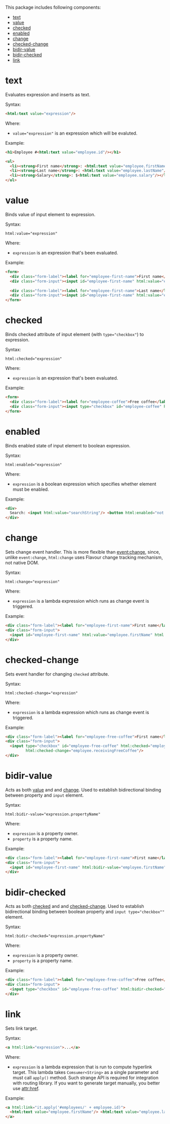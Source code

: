This package includes following components:

* [text](#text)
* [value](#value)
* [checked](#checked)
* [enabled](#enabled)
* [change](#change)
* [checked-change](#checked-change)
* [bidir-value](#change)
* [bidir-checked](#change)
* [link](#link)


# text

Evaluates expression and inserts as text.

Syntax:

```html
<html:text value="expression"/>
```

Where:

* `value="expression"` is an expression which will be evaluted.

Example:

```html
<h1>Employee #<html:text value="employee.id"/></h1>

<ul>
  <li><strong>First name</strong>: <html:text value="employee.firstName"/></li>
  <li><strong>Last name</strong>: <html:text value="employee.lastName"/></li>
  <li><strong>Salary</strong>: $<html:text value="employee.salary"/></li>
</ul>
```


# value

Binds value of input element to expression.

Syntax:

```
html:value="expression"
```

Where:

* `expression` is an expression that's been evaluated.

Example:

```html
<form>
  <div class="form-label"><label for="employee-first-name">First name</label></div>
  <div class="form-input"><input id="employee-first-name" html:value="employee.firstName"/></div>
  
  <div class="form-label"><label for="employee-first-name">Last name</label></div>
  <div class="form-input"><input id="employee-first-name" html:value="employee.lastName"/></div>
</form>
```

# checked

Binds checked attribute of input element (with `type="checkbox"`) to expression.

Syntax:

```
html:checked="expression"
```

Where:

* `expression` is an expression that's been evaluated.

Example:

```html
<form>
  <div class="form-label"><label for="employee-coffee">Free coffee</label></div>
  <div class="form-input"><input type="checkbox" id="employee-coffee" html:checked="employee.receivingFreeCooffee"/></div>
</form>
```


# enabled

Binds enabled state of input element to boolean expression.

Syntax:

```
html:enabled="expression"
```

Where:

* `expression` is a boolean expression which specifies whether element must be enabled.

Example:

```html
<div>
  Search: <input html:value="searchString"/> <button html:enabled="not searchString.empty">Go!</button>
</div>
```


# change

Sets change event handler.
This is more flexible than [event:change](/docs/flavour/component-packages/event.html), since, unlike `event:change`,
`html:change` uses Flavour change tracking mechanism, not native DOM.

Syntax:

```
html:change="expression"
```

Where:

* `expression` is a lambda expression which runs as change event is triggered.

Example:

```html
<div class="form-label"><label for="employee-first-name">First name</label></div>
<div class="form-input">
  <input id="employee-first-name" html:value="employee.firstName" html:change="employee.firstName = it"/>
</div>
```


# checked-change

Sets event handler for changing `checked` attribute.

Syntax:

```
html:checked-change="expression"
```

Where:

* `expression` is a lambda expression which runs as change event is triggered.

Example:

```html
<div class="form-label"><label for="employee-free-coffee">First name</label></div>
<div class="form-input">
  <input type="checkbox" id="employee-free-coffee" html:checked="employee.receivingFreeCoffee" 
         html:checked-change="employee.receivingFreeCoffee"/>
</div>
```

# bidir-value

Acts as both [value](#value) and and [change](#change).
Used to establish bidirectional binding between property and `input` element.

Syntax:

```
html:bidir-value="expression.propertyName"
```

Where:

* `expression` is a property owner.
* `property` is a property name.

Example:

```html
<div class="form-label"><label for="employee-first-name">First name</label></div>
<div class="form-input">
  <input id="employee-first-name" html:bidir-value="employee.firstName"/>
</div>
```


# bidir-checked

Acts as both [checked](#checked) and and [checked-change](#checked-change).
Used to establish bidirectional binding between boolean property and `input type="checkbox""` element.

Syntax:

```
html:bidir-checked="expression.propertyName"
```

Where:

* `expression` is a property owner.
* `property` is a property name.

Example:

```html
<div class="form-label"><label for="employee-free-coffee">Free coffee</label></div>
<div class="form-input">
  <input type="checkbox" id="employee-free-coffee" html:bidir-checked="employee.receivingFreeCoffee"/>
</div>
```


# link

Sets link target.

Syntax:

```html
<a html:link="expression">...</a>
```

Where:

* `expression` is a lambda expression that is run to compute hyperlink target.
  This lambda takes `Comsumer<String>` as a single parameter and must call `apply()` method.
  Such strange API is required for integration with routing library.
  If you want to generate target manually, you better use [attr:href](/docs/flavour/component-packages/attr.html).

Example:

```html
<a html:link="it.apply('#employees/' + employee.id)">
  <html:text value="employee.firstName"/> <html:text value="employee.lastName"/>
</a>
```
